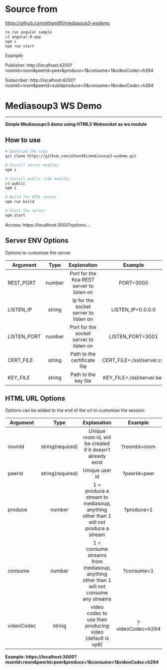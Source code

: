 # Source from 
https://github.com/ethand91/mediasoup3-wsdemo

```bash
to run angular sample
cd angular-9-app
npm i
npm run start
```
Example

Publisher: http://localhost:4200?roomId=room&peerId=peer&produce=1&consume=1&videoCodec=h264

Subscriber: http://localhost:4200?roomId=room&peerId=subIdproduce=0&consume=1&videoCodec=h264


# Mediasoup3 WS Demo

---

**Simple Mediasoupv3 demo using HTML5 Websocket as ws module**

## How to use

```bash
# Download the repo
git clone https://github.com/ethand91/mediasoup3-wsdemo.git

# Install server modules
npm i

# Install public side modules
cd public
npm i

# Build the HTML source
npm run build

# Start the server
npm start
```

Access: https://localhost:3000?options...

## Server ENV Options

Options to customize the server

| Argument | Type | Explanation | Example |
| -------- | :--: | :---------: | :-----: |
| REST_PORT | number | Port for the Koa REST server to listen on | PORT=3000 |
| LISTEN_IP | string | Ip for the socket server to listen on | LISTEN_IP=0.0.0.0 |
| LISTEN_PORT | number | Port for the socket server to listen on | LISTEN_PORT=3001 |
| CERT_FILE | string | Path to the certificate file | CERT_FILE=./ssl/server.crt |
| KEY_FILE | string | Path to the key file | KEY_FILE=./ssl/server.key |

## HTML URL Options

Options can be added to the end of the url to customize the session

| Argument | Type | Explanation | Example |
| -------- | :--: | :---------: | :-----: |
| roomId   | string(required) | Unique room id, will be created if it doesn't already exist | ?roomId=room |
| peerId | string(required) | Unique user id | ?peerId=peer |
| produce | number | 1 = produce a stream to mediasoup, anything other than 1 will not produce a stream | ?produce=1 |
| consume | number | 1 = consume streams from mediasoup, anything other than 1 will not consume any streams | ?consume=1 |
| videoCodec | string | video codec to use then producing video (default is vp8) | ?videoCodec=h264 |

**Example: https://localhost:3000?roomId=room&peerId=peer&produce=1&consume=1&videoCodec=h264**
